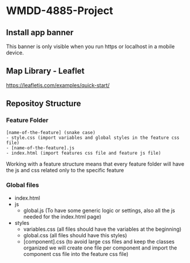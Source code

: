# WMDD-4885-Project

## Install app banner

This banner is only visible when you run https or localhost in a mobile device.

## Map Library - Leaflet

https://leafletjs.com/examples/quick-start/

## Repositoy Structure

### Feature Folder

```
[name-of-the-feature] (snake case)
- style.css (import variables and global styles in the feature css file)
- [name-of-the-feature].js
- index.html (import features css file and feature js file)
```

Working with a feature structure means that every feature folder will have the js and css related only to the specific feature

### Global files

- index.html
- js
  - global.js (To have some generic logic or settings, also all the js needed for the index.html page)
- styles
  - variables.css (all files should have the variables at the beginning)
  - global.css (all files should have this styles)
  - [component].css (to avoid large css files and keep the classes organized we will create one file per component and import the component css file into the feature css file)
